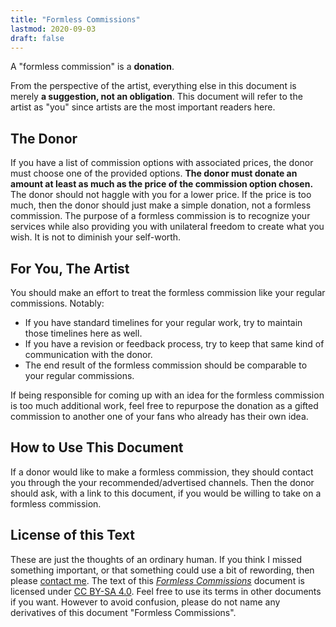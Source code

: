 ```yaml
---
title: "Formless Commissions"
lastmod: 2020-09-03
draft: false
---
```


A "formless commission" is a **donation**.

From the perspective of the artist, everything else in this document is merely **a suggestion, not an obligation**.
This document will refer to the artist as "you" since artists are the most important readers here.

## The Donor

If you have a list of commission options with associated prices, the donor must choose one of the provided options.
**The donor must donate an amount at least as much as the price of the commission option chosen.**
The donor should not haggle with you for a lower price.
If the price is too much, then the donor should just make a simple donation, not a formless commission.
The purpose of a formless commission is to recognize your services while also providing you with unilateral freedom to create what you wish.
It is not to diminish your self-worth.

## For You, The Artist

You should make an effort to treat the formless commission like your regular commissions.
Notably:

* If you have standard timelines for your regular work, try to maintain those timelines here as well.
* If you have a revision or feedback process, try to keep that same kind of communication with the donor.
* The end result of the formless commission should be comparable to your regular commissions.

If being responsible for coming up with an idea for the formless commission is too much additional work, feel free to repurpose the donation as a gifted commission to another one of your fans who already has their own idea.

## How to Use This Document

If a donor would like to make a formless commission, they should contact you through the your recommended/advertised channels.
Then the donor should ask, with a link to this document, if you would be willing to take on a formless commission.

## License of this Text

These are just the thoughts of an ordinary human.
If you think I missed something important, or that something could use a bit of rewording, then please [contact me](https://disjointunion.link/obout-me/).
The text of this [*Formless Commissions*](https://disjointunion.link/formless/) document is licensed under [CC BY-SA 4.0](https://creativecommons.org/licenses/by-sa/4.0/).
Feel free to use its terms in other documents if you want.
However to avoid confusion, please do not name any derivatives of this document "Formless Commissions".
